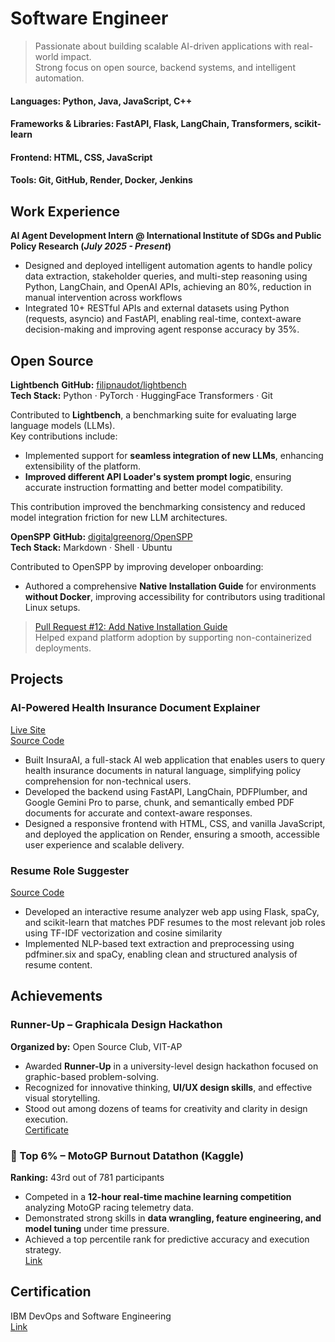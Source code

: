 # Software Engineer 
> Passionate about building scalable AI-driven applications with real-world impact.  
> Strong focus on open source, backend systems, and intelligent automation.

#### Languages: Python, Java, JavaScript, C++
#### Frameworks & Libraries: FastAPI, Flask, LangChain, Transformers, scikit-learn  
#### Frontend: HTML, CSS, JavaScript  
#### Tools: Git, GitHub, Render, Docker, Jenkins

## Work Experience
**AI Agent Development Intern @ International Institute of SDGs and Public Policy Research (_July 2025 - Present_)**
- Designed and deployed intelligent automation agents to handle policy data extraction, stakeholder queries, and
  multi-step reasoning using Python, LangChain, and OpenAI APIs, achieving an 80%, reduction in manual
  intervention across workflows
- Integrated 10+ RESTful APIs and external datasets using Python (requests, asyncio) and FastAPI, enabling
  real-time, context-aware decision-making and improving agent response accuracy by 35%.

## Open Source
**Lightbench**
**GitHub:** [filipnaudot/lightbench](https://github.com/filipnaudot/lightbench)  
**Tech Stack:** Python · PyTorch · HuggingFace Transformers · Git

Contributed to **Lightbench**, a benchmarking suite for evaluating large language models (LLMs).  
Key contributions include:

- Implemented support for **seamless integration of new LLMs**, enhancing extensibility of the platform.  
- **Improved different API Loader's system prompt logic**, ensuring accurate instruction formatting and better model compatibility.

This contribution improved the benchmarking consistency and reduced model integration friction for new LLM architectures.


**OpenSPP** **GitHub:** [digitalgreenorg/OpenSPP](https://github.com/digitalgreenorg/OpenSPP)  
**Tech Stack:** Markdown · Shell · Ubuntu  

Contributed to OpenSPP by improving developer onboarding:  
- Authored a comprehensive **Native Installation Guide** for environments **without Docker**, improving accessibility for contributors using traditional Linux setups.  

> [Pull Request #12: Add Native Installation Guide](https://github.com/OpenSPP/documentation/pull/12)  
>  Helped expand platform adoption by supporting non-containerized deployments.

## Projects
### AI-Powered Health Insurance Document Explainer
[Live Site](https://ai-powered-health-insurance.onrender.com/)  
[Source Code](https://github.com/22AmitDeo/AI-Powered-Health-Insurance-Explainer)

- Built InsuraAI, a full-stack AI web application that enables users to query health insurance documents in natural
language, simplifying policy comprehension for non-technical users.
- Developed the backend using FastAPI, LangChain, PDFPlumber, and Google Gemini Pro to parse, chunk,
and semantically embed PDF documents for accurate and context-aware responses.
- Designed a responsive frontend with HTML, CSS, and vanilla JavaScript, and deployed the application on
Render, ensuring a smooth, accessible user experience and scalable delivery.

### Resume Role Suggester
[Source Code](https://github.com/22AmitDeo/Resume-Role-Suggester?tab=readme-ov-file)  
- Developed an interactive resume analyzer web app using Flask, spaCy, and scikit-learn that matches PDF
resumes to the most relevant job roles using TF-IDF vectorization and cosine similarity
- Implemented NLP-based text extraction and preprocessing using pdfminer.six and spaCy, enabling clean and
structured analysis of resume content.

##  Achievements

###  Runner-Up – Graphicala Design Hackathon  
**Organized by:** Open Source Club, VIT-AP  
- Awarded **Runner-Up** in a university-level design hackathon focused on graphic-based problem-solving.  
- Recognized for innovative thinking, **UI/UX design skills**, and effective visual storytelling.  
- Stood out among dozens of teams for creativity and clarity in design execution.  
[Certificate](https://drive.google.com/file/d/14p4zwul9R_cNqZ8W7tKz1OzKbaSQM08o/view)



### 🏁 Top 6% – MotoGP Burnout Datathon (Kaggle)  
**Ranking:** 43rd out of 781 participants  
- Competed in a **12-hour real-time machine learning competition** analyzing MotoGP racing telemetry data.  
- Demonstrated strong skills in **data wrangling, feature engineering, and model tuning** under time pressure.  
- Achieved a top percentile rank for predictive accuracy and execution strategy.  
[Link](https://drive.google.com/file/d/1DYLI9SG_01fhG4ArGnL10_W3Tj5SQoU1/view)

## Certification
IBM DevOps and Software Engineering  
[Link](https://drive.google.com/file/d/1UO4Hl0aL-ABBnkmGm8DHCAydWl40M6ql/view)